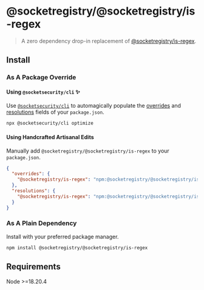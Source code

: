# @socketregistry/@socketregistry/is-regex

> A zero dependency drop-in replacement of
> [@socketregistry/is-regex](https://www.npmjs.com/package/@socketregistry/is-regex).

## Install

### As A Package Override

#### Using `@socketsecurity/cli` :sparkles:

Use [`@socketsecurity/cli`](https://www.npmjs.com/package/@socketsecurity/cli)
to automagically populate the
[overrides](https://docs.npmjs.com/cli/v9/configuring-npm/package-json#overrides)
and [resolutions](https://yarnpkg.com/configuration/manifest#resolutions) fields
of your `package.json`.

```sh
npx @socketsecurity/cli optimize
```

#### Using Handcrafted Artisanal Edits

Manually add `@socketregistry/@socketregistry/is-regex` to your `package.json`.

```json
{
  "overrides": {
    "@socketregistry/is-regex": "npm:@socketregistry/@socketregistry/is-regex@^1"
  },
  "resolutions": {
    "@socketregistry/is-regex": "npm:@socketregistry/@socketregistry/is-regex@^1"
  }
}
```

### As A Plain Dependency

Install with your preferred package manager.

```sh
npm install @socketregistry/@socketregistry/is-regex
```

## Requirements

Node &gt;=18.20.4
